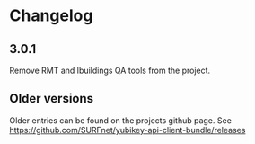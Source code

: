 # Changelog

## 3.0.1
Remove RMT and Ibuildings QA tools from the project.

## Older versions
Older entries can be found on the projects github page.
See https://github.com/SURFnet/yubikey-api-client-bundle/releases

